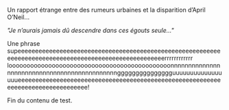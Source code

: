 Un rapport étrange entre des rumeurs urbaines et la disparition d’April O’Neil...

*"Je n’aurais jamais dû descendre dans ces égouts seule..."*

Une phrase supeeeeeeeeeeeeeeeeeeeeeeeeeeeeeeeeeeeeeeeeeeeeeeeeeeeeeeeeeeeeeeeeeeeeeeeeeeeeeeeeeeeeeeeeeeeeeeeeeeeeeeerrrrrrrrrrrr looooooooooooooooooooooooooooooooooooooooooooonnnnnnnnnnnnnnnnnnnnnnnnnnnnnnnnnnnnnnnnnnnnnggggggggggggggguuuuuuuuuuuuuuuuueeeeeeeeeeeeeeeeeeeeeeeeeeeeeeeeeeeeeeeeeeeeeeeeeeeeeeeeeeeeeeeeeeeeeeeeeeeeeeeee!

Fin du contenu de test.

